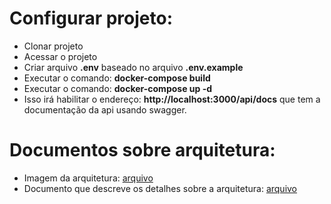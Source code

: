 Configurar projeto:
====================
- Clonar projeto
- Acessar o projeto
- Criar arquivo **.env** baseado no arquivo **.env.example**
- Executar o comando: **docker-compose build**
- Executar o comando: **docker-compose up -d**
- Isso irá habilitar o endereço: **http://localhost:3000/api/docs** que tem a documentação da api usando swagger.

Documentos sobre arquitetura:
=============================

- Imagem da arquitetura: [arquivo](./arquitetura.png)
- Documento que descreve os detalhes sobre a arquitetura: [arquivo](./descricao_arquitetura.pdf)